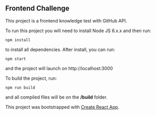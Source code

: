 ## Frontend Challenge

This project is a frontend knowledge test with GitHub API.

To run this project you will need to install Node JS 6.x.x and then run:
```
npm install
```
to install all dependencies. After install, you can run:
```
npm start
```
and the project will launch on http://localhost:3000

To build the project, run:
```
npm run build
```
and all compiled files will be on the **/build** folder.

This project was bootstrapped with [Create React App](https://github.com/facebookincubator/create-react-app).